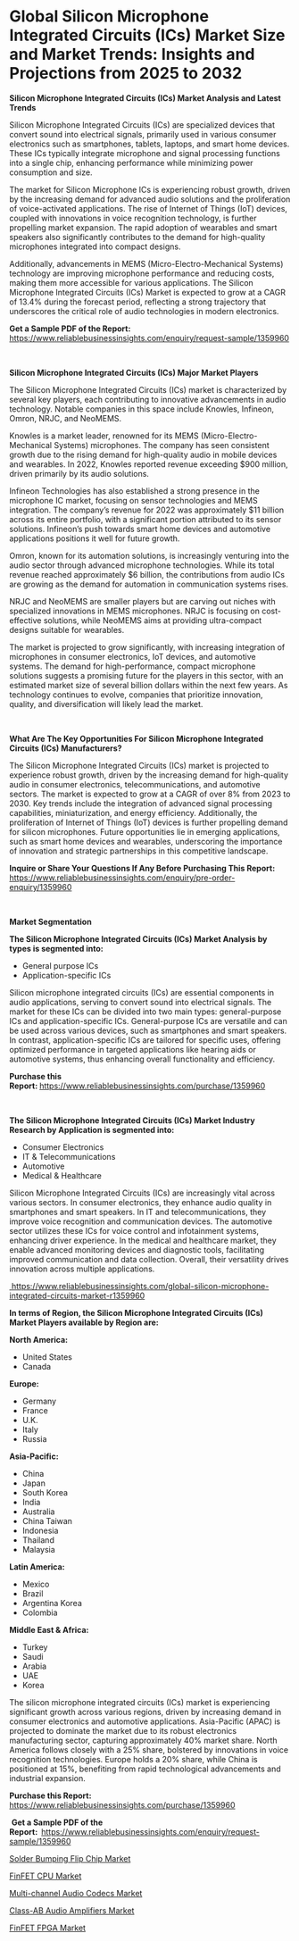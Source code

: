 <p><h1>Global Silicon Microphone Integrated Circuits (ICs) Market Size and Market Trends: Insights and Projections from 2025 to 2032</h1></p><p><strong>Silicon Microphone Integrated Circuits (ICs) Market Analysis and Latest Trends</strong></p>
<p><p>Silicon Microphone Integrated Circuits (ICs) are specialized devices that convert sound into electrical signals, primarily used in various consumer electronics such as smartphones, tablets, laptops, and smart home devices. These ICs typically integrate microphone and signal processing functions into a single chip, enhancing performance while minimizing power consumption and size. </p><p>The market for Silicon Microphone ICs is experiencing robust growth, driven by the increasing demand for advanced audio solutions and the proliferation of voice-activated applications. The rise of Internet of Things (IoT) devices, coupled with innovations in voice recognition technology, is further propelling market expansion. The rapid adoption of wearables and smart speakers also significantly contributes to the demand for high-quality microphones integrated into compact designs. </p><p>Additionally, advancements in MEMS (Micro-Electro-Mechanical Systems) technology are improving microphone performance and reducing costs, making them more accessible for various applications. The Silicon Microphone Integrated Circuits (ICs) Market is expected to grow at a CAGR of 13.4% during the forecast period, reflecting a strong trajectory that underscores the critical role of audio technologies in modern electronics.</p></p>
<p><strong>Get a Sample PDF of the Report:&nbsp;</strong> <a href="https://www.reliablebusinessinsights.com/enquiry/request-sample/1359960?utm_campaign=950&utm_medium=2&utm_source=Github&utm_content=ia&utm_term=06042025&utm_id=silicon-microphone-integrated-circuits-ics">https://www.reliablebusinessinsights.com/enquiry/request-sample/1359960</a></p>
<p>&nbsp;</p>
<p><strong>Silicon Microphone Integrated Circuits (ICs) Major Market Players</strong></p>
<p><p>The Silicon Microphone Integrated Circuits (ICs) market is characterized by several key players, each contributing to innovative advancements in audio technology. Notable companies in this space include Knowles, Infineon, Omron, NRJC, and NeoMEMS. </p><p>Knowles is a market leader, renowned for its MEMS (Micro-Electro-Mechanical Systems) microphones. The company has seen consistent growth due to the rising demand for high-quality audio in mobile devices and wearables. In 2022, Knowles reported revenue exceeding $900 million, driven primarily by its audio solutions.</p><p>Infineon Technologies has also established a strong presence in the microphone IC market, focusing on sensor technologies and MEMS integration. The company’s revenue for 2022 was approximately $11 billion across its entire portfolio, with a significant portion attributed to its sensor solutions. Infineon’s push towards smart home devices and automotive applications positions it well for future growth.</p><p>Omron, known for its automation solutions, is increasingly venturing into the audio sector through advanced microphone technologies. While its total revenue reached approximately $6 billion, the contributions from audio ICs are growing as the demand for automation in communication systems rises.</p><p>NRJC and NeoMEMS are smaller players but are carving out niches with specialized innovations in MEMS microphones. NRJC is focusing on cost-effective solutions, while NeoMEMS aims at providing ultra-compact designs suitable for wearables.</p><p>The market is projected to grow significantly, with increasing integration of microphones in consumer electronics, IoT devices, and automotive systems. The demand for high-performance, compact microphone solutions suggests a promising future for the players in this sector, with an estimated market size of several billion dollars within the next few years. As technology continues to evolve, companies that prioritize innovation, quality, and diversification will likely lead the market.</p></p>
<p>&nbsp;</p>
<p><strong>What Are The Key Opportunities For Silicon Microphone Integrated Circuits (ICs) Manufacturers?</strong></p>
<p><p>The Silicon Microphone Integrated Circuits (ICs) market is projected to experience robust growth, driven by the increasing demand for high-quality audio in consumer electronics, telecommunications, and automotive sectors. The market is expected to grow at a CAGR of over 8% from 2023 to 2030. Key trends include the integration of advanced signal processing capabilities, miniaturization, and energy efficiency. Additionally, the proliferation of Internet of Things (IoT) devices is further propelling demand for silicon microphones. Future opportunities lie in emerging applications, such as smart home devices and wearables, underscoring the importance of innovation and strategic partnerships in this competitive landscape.</p></p>
<p><strong>Inquire or Share Your Questions If Any Before Purchasing This Report:</strong> <a href="https://www.reliablebusinessinsights.com/enquiry/pre-order-enquiry/1359960?utm_campaign=950&utm_medium=2&utm_source=Github&utm_content=ia&utm_term=06042025&utm_id=silicon-microphone-integrated-circuits-ics">https://www.reliablebusinessinsights.com/enquiry/pre-order-enquiry/1359960</a></p>
<p>&nbsp;</p>
<p><strong>Market Segmentation</strong></p>
<p><strong>The Silicon Microphone Integrated Circuits (ICs) Market Analysis by types is segmented into:</strong></p>
<p><ul><li>General purpose ICs</li><li>Application-specific ICs</li></ul></p>
<p><p>Silicon microphone integrated circuits (ICs) are essential components in audio applications, serving to convert sound into electrical signals. The market for these ICs can be divided into two main types: general-purpose ICs and application-specific ICs. General-purpose ICs are versatile and can be used across various devices, such as smartphones and smart speakers. In contrast, application-specific ICs are tailored for specific uses, offering optimized performance in targeted applications like hearing aids or automotive systems, thus enhancing overall functionality and efficiency.</p></p>
<p><strong>Purchase this Report:&nbsp;</strong><a href="https://www.reliablebusinessinsights.com/purchase/1359960?utm_campaign=950&utm_medium=2&utm_source=Github&utm_content=ia&utm_term=06042025&utm_id=silicon-microphone-integrated-circuits-ics">https://www.reliablebusinessinsights.com/purchase/1359960</a></p>
<p>&nbsp;</p>
<p><strong>The Silicon Microphone Integrated Circuits (ICs) Market Industry Research by Application is segmented into:</strong></p>
<p><ul><li>Consumer Electronics</li><li>IT & Telecommunications</li><li>Automotive</li><li>Medical & Healthcare</li></ul></p>
<p><p>Silicon Microphone Integrated Circuits (ICs) are increasingly vital across various sectors. In consumer electronics, they enhance audio quality in smartphones and smart speakers. In IT and telecommunications, they improve voice recognition and communication devices. The automotive sector utilizes these ICs for voice control and infotainment systems, enhancing driver experience. In the medical and healthcare market, they enable advanced monitoring devices and diagnostic tools, facilitating improved communication and data collection. Overall, their versatility drives innovation across multiple applications.</p></p>
<p><a href="https://www.reliablebusinessinsights.com/global-silicon-microphone-integrated-circuits-market-r1359960?utm_campaign=950&utm_medium=2&utm_source=Github&utm_content=ia&utm_term=06042025&utm_id=silicon-microphone-integrated-circuits-ics">&nbsp;https://www.reliablebusinessinsights.com/global-silicon-microphone-integrated-circuits-market-r1359960</a></p>
<p><strong>In terms of Region, the Silicon Microphone Integrated Circuits (ICs) Market Players available by Region are:</strong></p>
<p>
    <p> <strong> North America: </strong>
        <ul>
            <li>United States</li>
            <li>Canada</li>
        </ul>
        </p> 
    <p> <strong> Europe: </strong>
        <ul>
            <li>Germany</li>
            <li>France</li>
            <li>U.K.</li>
            <li>Italy</li>
            <li>Russia</li>
        </ul>
        </p> 
    <p> <strong> Asia-Pacific: </strong>
        <ul>
            <li>China</li>
            <li>Japan</li>
            <li>South Korea</li>
            <li>India</li>
            <li>Australia</li>
            <li>China Taiwan</li>
            <li>Indonesia</li>
            <li>Thailand</li>
            <li>Malaysia</li>
        </ul>
        </p> 
    <p> <strong> Latin America: </strong>
        <ul>
            <li>Mexico</li>
            <li>Brazil</li>
            <li>Argentina Korea</li>
            <li>Colombia</li>
        </ul>
        </p> 
    <p> <strong> Middle East & Africa: </strong>
        <ul>
            <li>Turkey</li>
            <li>Saudi</li>
            <li>Arabia</li>
            <li>UAE</li>
            <li>Korea</li>
        </ul>
    </p>
    </p>
<p><p>The silicon microphone integrated circuits (ICs) market is experiencing significant growth across various regions, driven by increasing demand in consumer electronics and automotive applications. Asia-Pacific (APAC) is projected to dominate the market due to its robust electronics manufacturing sector, capturing approximately 40% market share. North America follows closely with a 25% share, bolstered by innovations in voice recognition technologies. Europe holds a 20% share, while China is positioned at 15%, benefiting from rapid technological advancements and industrial expansion.</p></p>
<p><strong>Purchase this Report: </strong><a href="https://www.reliablebusinessinsights.com/purchase/1359960?utm_campaign=950&utm_medium=2&utm_source=Github&utm_content=ia&utm_term=06042025&utm_id=silicon-microphone-integrated-circuits-ics">https://www.reliablebusinessinsights.com/purchase/1359960</a></p>
<p>&nbsp;<strong>Get a Sample PDF of the Report:&nbsp;&nbsp;</strong><a href="https://www.reliablebusinessinsights.com/enquiry/request-sample/1359960?utm_campaign=950&utm_medium=2&utm_source=Github&utm_content=ia&utm_term=06042025&utm_id=silicon-microphone-integrated-circuits-ics">https://www.reliablebusinessinsights.com/enquiry/request-sample/1359960</a></p>
<p><strong></strong></p>
<p><p><a href="https://github.com/fendtdjunawo/Market-Research-Report-List-1/blob/main/solder-bumping-flip-chip-market.md?utm_campaign=950&utm_medium=2&utm_source=Github&utm_content=ia&utm_term=06042025&utm_id=silicon-microphone-integrated-circuits-ics">Solder Bumping Flip Chip Market</a></p><p><a href="https://github.com/catlowdarcys/Market-Research-Report-List-1/blob/main/finfet-cpu-market.md?utm_campaign=950&utm_medium=2&utm_source=Github&utm_content=ia&utm_term=06042025&utm_id=silicon-microphone-integrated-circuits-ics">FinFET CPU Market</a></p><p><a href="https://github.com/hadshpinay/Market-Research-Report-List-1/blob/main/multi-channel-audio-codecs-market.md?utm_campaign=950&utm_medium=2&utm_source=Github&utm_content=ia&utm_term=06042025&utm_id=silicon-microphone-integrated-circuits-ics">Multi-channel Audio Codecs Market</a></p><p><a href="https://github.com/danzopachllq/Market-Research-Report-List-1/blob/main/class-ab-audio-amplifiers-market.md?utm_campaign=950&utm_medium=2&utm_source=Github&utm_content=ia&utm_term=06042025&utm_id=silicon-microphone-integrated-circuits-ics">Class-AB Audio Amplifiers Market</a></p><p><a href="https://github.com/ridchycarlas/Market-Research-Report-List-1/blob/main/finfet-fpga-market.md?utm_campaign=950&utm_medium=2&utm_source=Github&utm_content=ia&utm_term=06042025&utm_id=silicon-microphone-integrated-circuits-ics">FinFET FPGA Market</a></p></p>